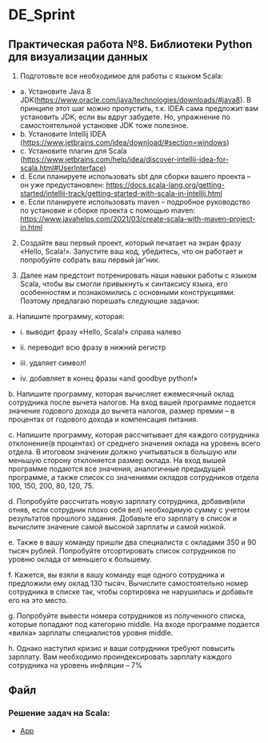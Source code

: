 # DE_Sprint

## Практическая работа №8. Библиотеки Python для визуализации данных

1. Подготовьте все необходимое для работы с языком Scala:

-	a. Установите Java 8 JDK(https://www.oracle.com/java/technologies/downloads/#java8). В принципе этот шаг можно пропустить, т.к. IDEA сама предложит вам установить JDK, если вы вдруг забудете. Но, упражнение по самостоятельной установке JDK тоже полезное.
-	b. Установите Intellij IDEA (https://www.jetbrains.com/idea/download/#section=windows)
-	c. Установите плагин для Scala (https://www.jetbrains.com/help/idea/discover-intellij-idea-for-scala.html#UserInterface)
-	d. Если планируете использовать sbt для сборки вашего проекта – он уже предустановлен: https://docs.scala-lang.org/getting-started/intellij-track/getting-started-with-scala-in-intellij.html
-	e. Если планируете использовать maven – подробное руководство по установке и сборке проекта с помощью maven: https://www.javahelps.com/2021/03/create-scala-with-maven-project-in.html

2. Создайте ваш первый проект, который печатает на экран фразу «Hello, Scala!». Запустите ваш код, убедитесь, что он работает и попробуйте собрать ваш первый jar’ник.

3. Далее нам предстоит потренировать наши навыки работы с языком Scala, чтобы вы смогли привыкнуть к синтаксису языка, его особенностям и познакомились с основными конструкциями. Поэтому предлагаю порешать следующие задачки:

a. Напишите программу, которая:

-	i. выводит фразу «Hello, Scala!» справа налево

-	ii. переводит всю фразу в нижний регистр

-	iii. удаляет символ!

-	iv. добавляет в конец фразы «and goodbye python!»

b. Напишите программу, которая вычисляет ежемесячный оклад сотрудника после вычета налогов. На вход вашей программе подается значение годового дохода до вычета налогов, размер премии – в процентах от годового дохода и компенсация питания.

с. Напишите программу, которая рассчитывает для каждого сотрудника отклонение(в процентах) от среднего значения оклада на уровень всего отдела. В итоговом значении должно учитываться в большую или меньшую сторону отклоняется размер оклада. На вход вышей программе подаются все значения, аналогичные предыдущей программе, а также список со значениями окладов сотрудников отдела 100, 150, 200, 80, 120, 75.

d. Попробуйте рассчитать новую зарплату сотрудника, добавив(или отняв, если сотрудник плохо себя вел) необходимую сумму с учетом результатов прошлого задания. Добавьте его зарплату в список и вычислите значение самой высокой зарплаты и самой низкой.

e. Также в вашу команду пришли два специалиста с окладами 350 и 90 тысяч рублей. Попробуйте отсортировать список сотрудников по уровню оклада от меньшего к большему.

f. Кажется, вы взяли в вашу команду еще одного сотрудника и предложили ему оклад 130 тысяч. Вычислите самостоятельно номер сотрудника в списке так, чтобы сортировка не нарушилась и добавьте его на это место.

g. Попробуйте вывести номера сотрудников из полученного списка, которые попадают под категорию middle. На входе программе подается «вилка» зарплаты специалистов уровня middle.

h. Однако наступил кризис и ваши сотрудники требуют повысить зарплату. Вам необходимо проиндексировать зарплату каждого сотрудника на уровень инфляции – 7%


## Файл

### Решение задач на Scala:

* [App](./src/main/scala/org/example/App.scala)